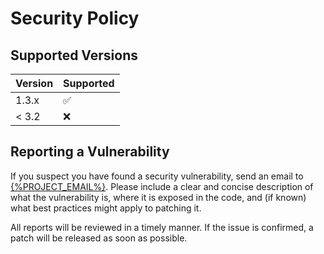 # Security Policy

## Supported Versions

| Version | Supported          |
|---------| ------------------ |
| 1.3.x   | :white_check_mark: |
| < 3.2   | :x:                |

## Reporting a Vulnerability

If you suspect you have found a security vulnerability, send an email to [{%PROJECT_EMAIL%}](mailto:{%PROJECT_EMAIL%}).
Please include a clear and concise description of what the vulnerability is, where it is exposed in the code, and (if
known) what best practices might apply to patching it.

All reports will be reviewed in a timely manner. If the issue is confirmed, a patch will be released as soon as
possible.
